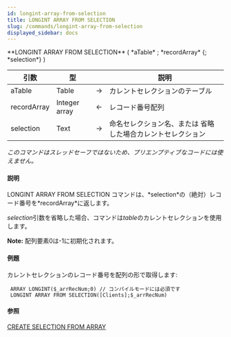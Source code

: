 ```yaml
---
id: longint-array-from-selection
title: LONGINT ARRAY FROM SELECTION
slug: /commands/longint-array-from-selection
displayed_sidebar: docs
---
```


<!--REF #_command_.LONGINT ARRAY FROM SELECTION.Syntax-->**LONGINT ARRAY FROM SELECTION** ( *aTable* ; *recordArray* {; *selection*} )<!-- END REF-->
<!--REF #_command_.LONGINT ARRAY FROM SELECTION.Params-->
| 引数 | 型 |  | 説明 |
| --- | --- | --- | --- |
| aTable | Table | &#8594;  | カレントセレクションのテーブル |
| recordArray | Integer array | &#8592; | レコード番号配列 |
| selection | Text | &#8594;  | 命名セレクション名、または 省略した場合カレントセレクション |

<!-- END REF-->

*このコマンドはスレッドセーフではないため、プリエンプティブなコードには使えません。*


#### 説明 

<!--REF #_command_.LONGINT ARRAY FROM SELECTION.Summary-->LONGINT ARRAY FROM SELECTION コマンドは、*selection*の（絶対）レコード番号を*recordArray*に返します。<!-- END REF-->

*selection*引数を省略した場合、コマンドは*table*のカレントセレクションを使用します。

**Note:** 配列要素0は-1に初期化されます。 

#### 例題 

カレントセレクションのレコード番号を配列の形で取得します:

```4d
 ARRAY LONGINT($_arrRecNum;0) // コンパイルモードには必須です
 LONGINT ARRAY FROM SELECTION([Clients];$_arrRecNum)
```

#### 参照 

[CREATE SELECTION FROM ARRAY](create-selection-from-array.md)  
